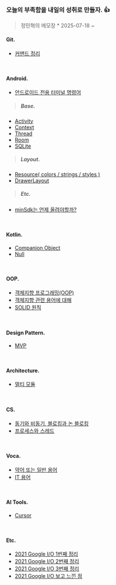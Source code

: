 ### 오늘의 부족함을 내일의 성취로 만들자. 👍
> 정민혁의 메모장 * 2025-07-18 ~

#### Git.
* [커맨드 정리](git/command.md)

<br>

#### Android.
* [안드로이드 전용 터미널 명령어](android/terminal-command.md)

> ##### Base.
* [Activity](android/base/activity.md)
* [Context](android/base/context.md)
* [Thread](android/base/thread.md)
* [Room](android/base/room.md)
* [SQLite](android/base/sqlite.md)

> ##### Layout.
* [Resource( colors / strings / styles )](android/layout/resource.md)
* [DrawerLayout](android/layout/drawerlayout.md)

> ##### Etc.
* [minSdk는 언제 올려야할까?](android/etc/minsdk.md)

<br>

#### Kotlin.
* [Companion Object](kotlin/companion-object.md)
* [Null](kotlin/null.md)

<br>

#### OOP.
* [객체지향 프로그래밍(OOP)](oop/oop.md)
* [객체지향 관련 용어에 대해](oop/oop_basic_keyword.md)
* [SOLID 원칙](oop/solid.md)

<br>

#### Design Pattern.
* [MVP](design-pattern/mvp.md)

<br>

#### Architecture.
* [멀티 모듈](architecture/multi-module.md)

<br>

#### CS.
* [동기와 비동기, 블로킹과 논 블로킹](cs/synchronous_asynchronous.md)
* [프로세스와 스레드](cs/process_thread.md)

<br>

#### Voca.
* [약어 또는 일반 용어](voca/terminologies.md)
* [IT 용어](voca/it-terminologies.md)

<br>

#### AI Tools.
* [Cursor](ai-tools/cursor.md)


<br>

#### Etc.
* [2021 Google I/O 1번째 정리](etc/IO_1.md)
* [2021 Google I/O 2번째 정리](etc/IO_2.md)
* [2021 Google I/O 3번째 정리](etc/IO_3.md)
* [2021 Google I/O 보고 느낀 점](etc/IO_4.md)